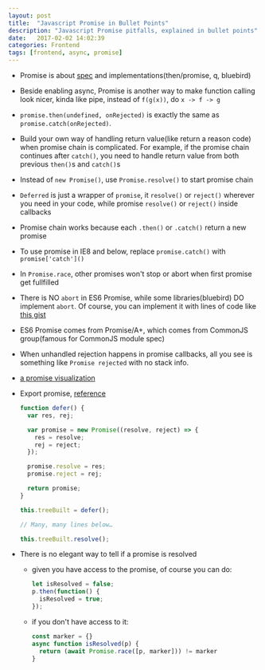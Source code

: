 ```yaml
---
layout: post
title:  "Javascript Promise in Bullet Points"
description: "Javascript Promise pitfalls, explained in bullet points"
date:   2017-02-02 14:02:39
categories: Frontend
tags: [frontend, async, promise]
---
```


- Promise is about [spec](https://promisesaplus.com/) and implementations(then/promise, q, bluebird)

- Beside enabling async, Promise is another way to make function calling look nicer, kinda like pipe, instead of `f(g(x))`, do `x -> f -> g`

- `promise.then(undefined, onRejected)` is exactly the same as `promise.catch(onRejected)`.

- Build your own way of handling return value(like return a reason code) when promise chain is complicated. For example, if the promise chain continues after `catch()`, you need to handle return value from both previous `then()`s and `catch()`s

- Instead of `new Promise()`, use `Promise.resolve()` to start promise chain

- `Deferred` is just a wrapper of `promise`, it `resolve()` or `reject()` wherever you need in your code, while promise `resolve()` or `reject()` inside callbacks

- Promise chain works because each `.then()` or `.catch()` return a new promise

- To use promise in IE8 and below, replace `promise.catch()` with `promise['catch']()`

- In `Promise.race`, other promises won't stop or abort when first promise get fullfilled

- There is NO `abort` in ES6 Promise, while some libraries(bluebird) DO implement `abort`. Of course, you can implement it with lines of code like [this gist](https://gist.github.com/jurassix/64facb34686ad71463ca3121ee77db24)

- ES6 Promise comes from Promise/A+, which comes from CommonJS group(famous for CommonJS module spec)

- When unhandled rejection happens in promise callbacks, all you see is something like `Promise rejected` with no stack info.

- [a promise visualization](http://bevacqua.github.io/promisees/)

- Export promise, [reference](http://lea.verou.me/2016/12/resolve-promises-externally-with-this-one-weird-trick/)

  ```javascript
  function defer() {
    var res, rej;

    var promise = new Promise((resolve, reject) => {
      res = resolve;
      rej = reject;
    });

    promise.resolve = res;
    promise.reject = rej;

    return promise;
  }

  this.treeBuilt = defer();

  // Many, many lines below…

  this.treeBuilt.resolve();
  ```

- There is no elegant way to tell if a promise is resolved
  - given you have access to the promise, of course you can do:
    ```javascript
    let isResolved = false;
    p.then(function() {
      isResolved = true;
    });
    ```
  - if you don't have access to it:
    ```javascript
    const marker = {}
    async function isResolved(p) {
      return (await Promise.race([p, marker])) != marker
    }
    ```

